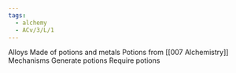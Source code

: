 ```yaml
---
tags:
  - alchemy
  - ACv/3/L/1
---
```

Alloys
Made of potions and metals
Potions from [[007 Alchemistry]]
Mechanisms
Generate potions
Require potions